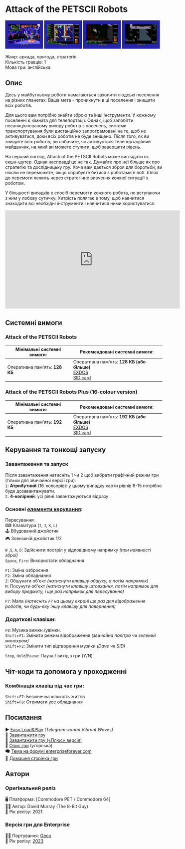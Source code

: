 # Attack of the PETSCII Robots

<img src="screenshots/scrn_petscii-robots_01.png" width="24%"> 
<img src="screenshots/scrn_petscii-robots_02.png" width="24%"> 
<img src="screenshots/scrn_petscii-robots_03.png" width="24%"> 
<img src="screenshots/scrn_petscii-robots_04.png" width="24%">

Жанр: аркада, пригода, стратегія  
Кількість гравців: 1  
Мова гри: англійська  

## Опис

Десь у майбутньому роботи намагаються захопити людські поселення на різних планетах. Ваша мета - проникнути в ці поселення і знищити всіх роботів.

Для цього вам потрібно знайти зброю та інші інструменти. У кожному поселенні є кімната для телепортації. Однак, щоб запобігти несанкціонованому виходу роботів з поселень, системи транспортування були дистанційно запрограмовані на те, щоб не активуватися, доки всіх роботів не буде знищено. Після того, як ви знищите всіх роботів, ви побачите, як активується телепортаційний майданчик, на який ви можете ступити, щоб завершити рівень.

На перший погляд, Attack of the PETSCII Robots може виглядати як екшн-шутер. Однак насправді це не так. Думайте про неї більше як про стратегію та дослідницьку гру. Хоча вам дається зброя для боротьби, ви ніколи не переможете, якщо спробуєте битися з роботами в лоб. Шлях до перемоги лежить через стратегічне вивчення кожної ситуації з роботом.

У більшості випадків є спосіб перемогти кожного робота, не вступаючи з ним у лобову сутичку. Хитрість полягає в тому, щоб навчитися знаходити всі необхідні інструменти і навчитися ними користуватися.

<iframe width="560" height="315" src="https://www.youtube.com/embed/t23FI3rXqu4" title="YouTube video player" frameborder="0" allowfullscreen></iframe>

## Системні вимоги
### Attack of the PETSCII Robots

|Мінімальні системні вимоги:|Рекомендовані системні вимоги:|
|---------------------------|------------------------------|
|Оперативна пам'ять: **128 КБ**|Оперативна пам'ять: **128 КБ (або більше)** <br>[EXDOS](../../software/ss-exdos.md) <br>[SID card](../../hardware/hs-sidcard.md)| 

### Attack of the PETSCII Robots Plus (16-colour version)

|Мінімальні системні вимоги:|Рекомендовані системні вимоги:|
|---------------------------|------------------------------|
|Оперативна пам'ять: **192 КБ**|Оперативна пам'ять: **192 КБ (або більше)** <br>[EXDOS](../../software/ss-exdos.md) <br>[SID card](../../hardware/hs-sidcard.md)| 


## Керування та тонкощі запуску
### Завантаження та запуск

Після завантаження натисніть 1 чи 2 щоб вибрати графічний режим гри (тільки для звичайної версії гри):  
 `1`: **Атрибутний** (16-кольорів): у цьому випадку карти рівнів 8-15 потрібно буде дозавантажувати.  
 `2`: **4-колірний**: усі рівні завантажуються відразу  

### Основні [елементи керування](../controllers.md):
Пересування:  
⌨ Клавіатура (`I`, `J`, `K`, `L`)  
🕹 Вбудований джойстик   
🎮 Зовнішній джойстик 1/2  

`W` ,`S`, `A`, `D`: Здійснити постріл у відповідному напрямку *(при наявності зброї)*  
`Space`, `Fire`: Використати обладнання  

`F1`: Зміна озброєння  
`F2`: Зміна обладнання  
`Z`: Обшукати об'єкт *(натиснути клавішу обшуку, а потім напрямок)*  
`M`: Посунути об'єкт *(натиснути клавішу штовхання, потім напрямок для вибору предмету, і ще раз напрямок для пересування)*  

`F7`: Мапа *(натисніть `F7` на цьому екрані ще раз для відображення роботів, чи будь-яку іншу клавішу для повернення)*  

### Додаткові клавіши:
`F8`: Музика вимкн./увімкн.  
`Shift`+`F1`: Змінити режим відображення *(звичайна палітра чи зелений монохром)*  
`Shift`+`F2`: Змінити тип відтворення музики *(Dave чи SID)*  

`Stop`, `Hold`/`Pause`:	Пауза / вихід  з гри (Y/N)  

## Чіт-коди та допомога у проходженні

### Комбінація клавіш під час гри:
`Shift`+`F7`: Безкінечна кількість життів  
`Shift`+`F8`: Отримати усе обладнання  

## Посилання

▶ [Easy Load&Play](https://t.me/EP128k_Load_n_Play/419) *(Telegram-канал Vibrant Waves)*    
💾 [Завантажити гру](http://www.ep128.hu/Ep_Games/Prg/Attack_of_the_PETSCII_Robots.rar)    
💾 [Завантажити гру («Плюс» версія)](http://www.ep128.hu/Ep_Games/Prg/Attack_of_the_PETSCII_Robots_Plus.rar)    
📃 [Опис гри](http://www.ep128.hu/Ep_Games/Leiras/Attack_of_the_PETSCII_Robots.htm) (угорська)    
🗨 [Тема на форумі enterpriseforever.com](https://enterpriseforever.com/commodore-rol/attack-of-the-petscii-robots/)    
🏡 [Домашня сторінка гри](https://www.the8bitguy.com/25753/petscii-robot-shareware-available)  

## Автори
### Оригінальний реліз
🖥 Платформа: [Commodore PET / Commodore 64]  
👨‍💻 Автор: David Murray (The 8-Bit Guy)  
📅 Рік релізу: 2021  

### Версія гри для Enterprise
👨‍💻 Портування: [Geco](../../community/geco.md)    
📅 Рік релізу: [2023](../release_years/2023.md)  